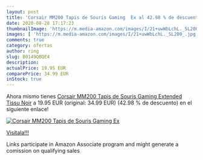 ```yaml
---
layout: post
title: 'Corsair MM200 Tapis de Souris Gaming  Ex al 42.98 % de descuento'
date: 2020-08-28 17:17:23
thumbnailImage: 'https://m.media-amazon.com/images/I/21+uwWbLchL._SL200_.jpg'
images: [ 'https://m.media-amazon.com/images/I/21+uwWbLchL._SL200_.jpg' ]
comments: true
category: ofertas
author: ring
slug: B0149QBQE4
description:
actualPrice: 19.95 EUR
comparePrice: 34.99 EUR
inStock: true
---
```


Ahora mismo tienes [Corsair MM200 Tapis de Souris Gaming  Extended  Tissu  Noir](https://www.amazon.fr/dp/B0149QBQE4/?tag=tolees0d-21) a 19.95 EUR (original: 34.99 EUR) (42.98 %  de descuento) en el siguiente enlace!

[![Corsair MM200 Tapis de Souris Gaming  Ex](https://m.media-amazon.com/images/I/21+uwWbLchL._SL200_.jpg)](https://www.amazon.fr/dp/B0149QBQE4/?tag=tolees0d-21)

[Visítala!!!](https://www.amazon.fr/dp/B0149QBQE4/?tag=tolees0d-21)

Links participate in Amazon Associate program and might generate a comission on qualifying sales
